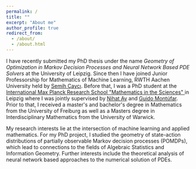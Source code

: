 ```yaml
---
permalink: /
title: ""
excerpt: "About me"
author_profile: true
redirect_from: 
  - /about/
  - /about.html
---
```


I have recently submitted my PhD thesis under the name *Geometry of Optimization in Markov Decision Processes and Neural Network Based PDE Solvers* at the University of Leipzig.
Since then I have joined Junior Professorship for Mathematics of Machine Learning, RWTH Aachen University held by [Semih Çaycı](https://www.mathc.rwth-aachen.de/~cayci/home/). 
Before that, I was a PhD student at the [International Max Planck Research School "Mathematics in the Sciences" ](https://www.imprs-mis.mpg.de/) in Leipzig where I was jointly supervised by [Nihat Ay]([https://www.mis.mpg.de/ay/homepages/nay/](https://www.dsf.tuhh.de/index.php/team/nihatay/)) and [Guido Montúfar](https://www.math.ucla.edu/~montufar/).
Prior to that, I received a master's and bachelor's degree in Mathematics from the University of Freiburg as well as a Masters degree in Interdisciplinary Mathematics from the  University of Warwick. 

My research interests lie at the intersection of machine learning and applied mathematics. For my PhD project, I studied the geometry of state-action distributions of partially observable Markov decision processes (POMDPs), which lead to connections to the fields of Algebraic Statistics and Information Geometry. Further interests include the theoretical analysis of neural network based approaches to the numerical solution of PDEs. 
